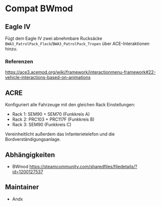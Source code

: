 # Compat BWmod

## Eagle IV

Fügt dem Eagle IV zwei abnehmbare Rucksäcke `BWA3_PatrolPack_Fleck`/`BWA3_PatrolPack_Tropen` über ACE-Interaktionen hinzu.

### Referenzen

<https://ace3.acemod.org/wiki/framework/interactionmenu-framework#22-vehicle-interactions-based-on-animations>

## ACRE

Konfiguriert alle Fahrzeuge mit den gleichen Rack Einstellungen:

- Rack 1: SEM90 + SEM70 (Funkkreis A)
- Rack 2: PRC103 + PRC117F (Funkkreis B)
- Rack 3: SEM90 (Funkkreis C)

Vereinheitlicht außerdem das Infanterietelefon und die Bordverständigungsanlage.

## Abhängigkeiten

- BWmod <https://steamcommunity.com/sharedfiles/filedetails/?id=1200127537>

## Maintainer

- Andx
